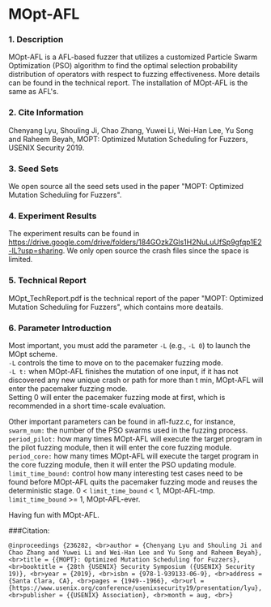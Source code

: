 # MOpt-AFL
### 1. Description
MOpt-AFL is a AFL-based fuzzer that utilizes a customized Particle Swarm Optimization (PSO) algorithm to find the optimal selection probability distribution of operators with respect to fuzzing effectiveness. More details can be found in the technical report. The installation of MOpt-AFL is the same as AFL's. 

### 2. Cite Information
Chenyang Lyu, Shouling Ji, Chao Zhang, Yuwei Li, Wei-Han Lee, Yu Song and Raheem Beyah, MOPT: Optimized Mutation Scheduling for Fuzzers, USENIX Security 2019. 

### 3. Seed Sets
We open source all the seed sets used in the paper "MOPT: Optimized Mutation Scheduling for Fuzzers".

### 4. Experiment Results
The experiment results can be found in https://drive.google.com/drive/folders/184GOzkZGls1H2NuLuUfSp9gfqp1E2-lL?usp=sharing.  We only open source the crash files since the space is limited. 

### 5. Technical Report
MOpt_TechReport.pdf is the technical report of the paper "MOPT: Optimized Mutation Scheduling for Fuzzers", which contains more deatails. 

### 6. Parameter Introduction
Most important, you must add the parameter `-L` (e.g., `-L 0`) to launch the MOpt scheme. 
<br>`-L` controls the time to move on to the pacemaker fuzzing mode.
<br>`-L t:` when MOpt-AFL finishes the mutation of one input, if it has not discovered any new unique crash or path for more than t min, MOpt-AFL will enter the pacemaker fuzzing mode. 
<br>Setting 0 will enter the pacemaker fuzzing mode at first, which is recommended in a short time-scale evaluation. 

Other important parameters can be found in afl-fuzz.c, for instance, 
<br>`swarm_num:` the number of the PSO swarms used in the fuzzing process.
<br>`period_pilot:` how many times MOpt-AFL will execute the target program in the pilot fuzzing module, then it will enter the core fuzzing module. 
<br>`period_core:` how many times MOpt-AFL will execute the target program in the core fuzzing module, then it will enter the PSO updating module. 
<br>`limit_time_bound:` control how many interesting test cases need to be found before MOpt-AFL quits the pacemaker fuzzing mode and reuses the deterministic stage. 
0 < `limit_time_bound` < 1, MOpt-AFL-tmp.  `limit_time_bound` >= 1, MOpt-AFL-ever. 

Having fun with MOpt-AFL. 

###Citation:

`@inproceedings {236282,
<br>author = {Chenyang Lyu and Shouling Ji and Chao Zhang and Yuwei Li and Wei-Han Lee and Yu Song and Raheem Beyah},
<br>title = {{MOPT}: Optimized Mutation Scheduling for Fuzzers},
<br>booktitle = {28th {USENIX} Security Symposium ({USENIX} Security 19)},
<br>year = {2019},
<br>isbn = {978-1-939133-06-9},
<br>address = {Santa Clara, CA},
<br>pages = {1949--1966},
<br>url = {https://www.usenix.org/conference/usenixsecurity19/presentation/lyu},
<br>publisher = {{USENIX} Association},
<br>month = aug,
<br>}`
